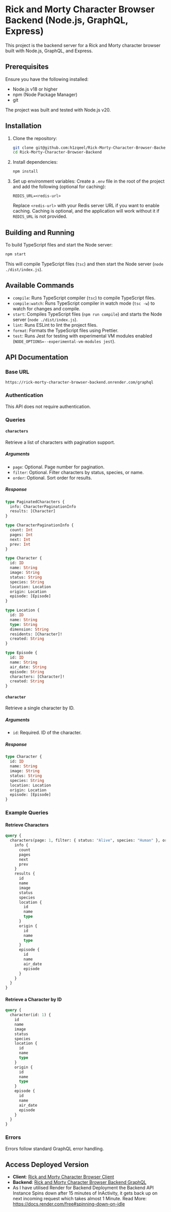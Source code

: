 # Rick and Morty Character Browser Backend (Node.js, GraphQL, Express)

This project is the backend server for a Rick and Morty character browser built with Node.js, GraphQL, and Express.

## Prerequisites

Ensure you have the following installed:

- Node.js v18 or higher
- npm (Node Package Manager)
- git

The project was built and tested with Node.js v20.

## Installation

1. Clone the repository:
   ```bash
   git clone git@github.com:h1zqeel/Rick-Morty-Character-Browser-Backend.git
   cd Rick-Morty-Character-Browser-Backend
   ```

2. Install dependencies:
   ```bash
   npm install
   ```

3. Set up environment variables:
   Create a `.env` file in the root of the project and add the following (optional for caching):
   ```
   REDIS_URL=<redis-url>
   ```
   Replace `<redis-url>` with your Redis server URL if you want to enable caching. Caching is optional, and the application will work without it if `REDIS_URL` is not provided.

## Building and Running

To build TypeScript files and start the Node server:

```bash
npm start
```

This will compile TypeScript files (`tsc`) and then start the Node server (`node ./dist/index.js`).

## Available Commands

- `compile`: Runs TypeScript compiler (`tsc`) to compile TypeScript files.
- `compile:watch`: Runs TypeScript compiler in watch mode (`tsc -w`) to watch for changes and compile.
- `start`: Compiles TypeScript files (`npm run compile`) and starts the Node server (`node ./dist/index.js`).
- `lint`: Runs ESLint to lint the project files.
- `format`: Formats the TypeScript files using Prettier.
- `test`: Runs Jest for testing with experimental VM modules enabled (`NODE_OPTIONS=--experimental-vm-modules jest`).

## API Documentation

### Base URL

```
https://rick-morty-character-browser-backend.onrender.com/graphql
```

### Authentication

This API does not require authentication.

### Queries

#### `characters`

Retrieve a list of characters with pagination support.

##### Arguments

- `page`: Optional. Page number for pagination.
- `filter`: Optional. Filter characters by status, species, or name.
- `order`: Optional. Sort order for results.

##### Response

```graphql
type PaginatedCharacters {
  info: CharacterPaginationInfo
  results: [Character]
}

type CharacterPaginationInfo {
  count: Int
  pages: Int
  next: Int
  prev: Int
}

type Character {
  id: ID
  name: String
  image: String
  status: String
  species: String
  location: Location
  origin: Location
  episode: [Episode]
}

type Location {
  id: ID
  name: String
  type: String
  dimension: String
  residents: [Character]!
  created: String
}

type Episode {
  id: ID
  name: String
  air_date: String
  episode: String
  characters: [Character]!
  created: String
}
```

#### `character`

Retrieve a single character by ID.

##### Arguments

- `id`: Required. ID of the character.

##### Response

```graphql
type Character {
  id: ID
  name: String
  image: String
  status: String
  species: String
  location: Location
  origin: Location
  episode: [Episode]
}
```

### Example Queries

#### Retrieve Characters

```graphql
query {
  characters(page: 1, filter: { status: "Alive", species: "Human" }, order: "asc") {
    info {
      count
      pages
      next
      prev
    }
    results {
      id
      name
      image
      status
      species
      location {
        id
        name
        type
      }
      origin {
        id
        name
        type
      }
      episode {
        id
        name
        air_date
        episode
      }
    }
  }
}
```

#### Retrieve a Character by ID

```graphql
query {
  character(id: 1) {
    id
    name
    image
    status
    species
    location {
      id
      name
      type
    }
    origin {
      id
      name
      type
    }
    episode {
      id
      name
      air_date
      episode
    }
  }
}
```

### Errors

Errors follow standard GraphQL error handling.

## Access Deployed Version

- **Client**: [Rick and Morty Character Browser Client](https://rick-morty-character-browser.h1zqeel.com/)
- **Backend**: [Rick and Morty Character Browser Backend GraphQL](https://rick-morty-character-browser-backend.onrender.com/graphql)
- As I have utilised Render for Backend Deployment the Backend API Instance Spins down after 15 minutes of InActivity, it gets back up on next incoming request which takes almost 1 Minute. Read More: https://docs.render.com/free#spinning-down-on-idle
